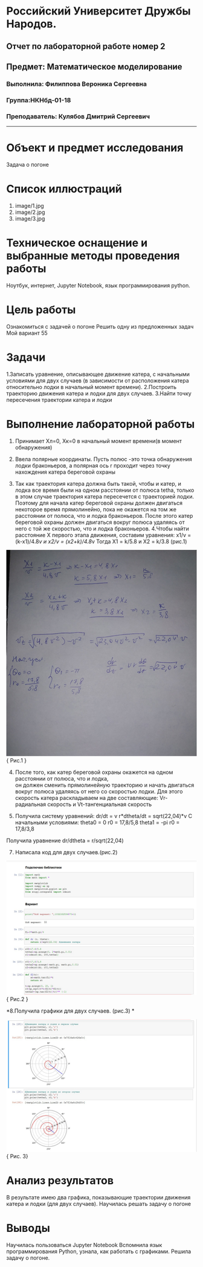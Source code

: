 # Российский Университет Дружбы Народов.

## Отчет по лабораторной работе номер 2

## Предмет: Математическое моделирование

### Выполнила: Филиппова Вероника Сергеевна

### Группа:НКНбд-01-18

### Преподаватель: Кулябов Дмитрий Сергеевич

------------------------------------------------------------------------

# **Объект и предмет исследования**

Задача о погоне

# **Cписок иллюстраций**

1.  image/1.jpg
2.  image/2.jpg
3.  image/3.jpg

# **Техническое оснащение и выбранные методы проведения работы**

Ноутбук, интернет, Jupyter Notebook, язык программирования python.

# **Цель работы**

Ознакомиться с задачей о погоне Решить одну из предложенных задач Мой
вариант 55

# **Задачи**

1.Записать уравнение, описывающее движение катера, с начальными
условиями для двух случаев (в зависимости от расположения катера
относительно лодки в начальный момент времени). 2.Построить траекторию
движения катера и лодки для двух случаев. 3.Найти точку пересечения
траектории катера и лодки

# **Выполнение лабораторной работы**

1.  Принимает Хл=0, Хк=0 в начальный момент времени(в момент
    обнаружения)

2.  Ввела полярные координаты. Пусть полюс -это точка обнаружения лодки
    браконьеров, а полярная ось r проходит через точку нахождения катера
    береговой охраны

3.  Так как траектория катера должна быть такой, чтобы и катер, и лодка
    все время были на одном расстоянии от полюса tetha, только в этом
    случае траектория катера пересечется с траекторией лодки. Поэтому
    для начала катер береговой охраны должен двигаться некоторое время
    прямолинейно, пока не окажется на том же расстоянии от полюса, что и
    лодка браконьеров. После этого катер береговой охраны должен
    двигаться вокруг полюса удаляясь от него с той же скоростью, что и
    лодка браконьеров. 4.Чтобы найти расстояние X первого этапа
    движения, составим уравнения: x1/v = (k-x1)/4.8*v и x2/v =
    (x2+k)/4.8*v Тогда X1 = k/5.8 и X2 = k/3.8 (рис.1)

  ![Рис.1](image/1.jpg){ Рис.1 }

4.  После того, как катер береговой охраны окажется на одном расстоянии
    от полюса, что и лодка,\
    он должен сменить прямолинейную траекторию и начать двигаться вокруг
    полюса удаляясь от него со скоростью лодки. Для этого скорость
    катера раскладываем на две составляющие: Vr-радиальная скорость и
    Vt-тангенциальная скорость

5.  Получила систему уравнений: dr/dt = v r*dtheta/dt = sqrt(22,04)*v С
    начальными условиями: theta0 = 0 r0 = 17,8/5,8 theta1 = -pi r0 =
    17,8/3,8

Получила уравнение dr/dtheta = r/sqrt(22,04)


7.  Написала код для двух случаев.(рис.2) 



![Рис.2](image/2.jpg){ Рис.2 }



*8.Получила графики для двух случаев. (рис.3) *

![Рис.3](image/3.jpg){ Рис. 3}


# **Анализ результатов**

В результате имею два графика, показывающие траектории движения катера и
лодки (для двух случаев). Научилась решать задачу о погоне

# **Выводы**


Научилась пользоваться Jupyter Notebook Вспомнила язык программирования
Python, узнала, как работать с графиками. Решила задачу о погоне.
